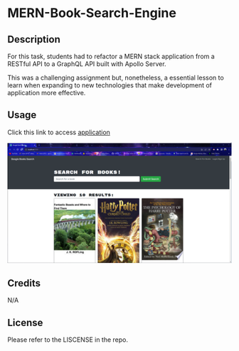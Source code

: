 # MERN-Book-Search-Engine

## Description

For this task, students had to refactor a MERN stack application from a RESTful API to a GraphQL API built with Apollo Server. 

This was a challenging assignment but, nonetheless, a essential lesson to learn when expanding to new technologies that make development of application more effective.   

## Usage

Click this link to access [application](https://mern01booksearch-d4d88ea9a59d.herokuapp.com/)
 
![alt text](https://github.com/ajjeroni/MERN-Book-Search-Engine/blob/a0a2bddc0cc973b0c4487cf47b978a1d4a1d36c1/Screenshot%202023-08-28%20193752.png)

## Credits

N/A

## License 

Please refer to the LISCENSE in the repo.
